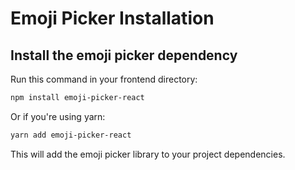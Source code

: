 # Emoji Picker Installation

## Install the emoji picker dependency

Run this command in your frontend directory:

```bash
npm install emoji-picker-react
```

Or if you're using yarn:

```bash
yarn add emoji-picker-react
```

This will add the emoji picker library to your project dependencies.
